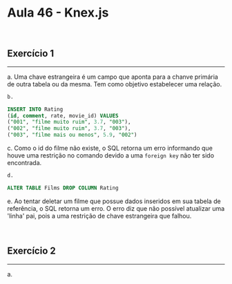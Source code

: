 #  Aula 46 - Knex.js
<br>

## Exercício 1 
***
a. Uma chave estrangeira é um campo que aponta para a chanve primária de outra tabela ou da mesma. Tem como objetivo estabelecer uma relação.

```sql
b.

INSERT INTO Rating
(id, comment, rate, movie_id) VALUES 
("001", "filme muito ruim", 3.7, "003"),
("002", "filme muito ruim", 3.7, "003"),
("003", "filme mais ou menos", 5.9, "002")
```

c. Como o id do filme não existe, o SQL retorna um erro informando que houve uma restrição no comando devido a uma `foreign key` não ter sido encontrada. 

```sql
d. 

ALTER TABLE Films DROP COLUMN Rating
```
e. Ao tentar deletar um filme que possue dados inseridos em sua tabela de referência, o SQL retorna um erro. O erro diz que não possível atualizar uma 'linha' pai, pois a uma restrição de chave estrangeira que falhou.

<br>

## Exercício 2
***
a.